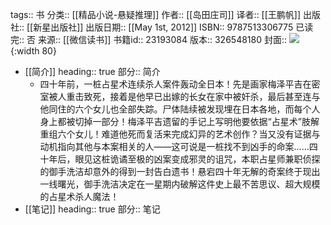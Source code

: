 tags:: 书
分类:: [[精品小说-悬疑推理]]
作者:: [[岛田庄司]]
译者:: [[王鹏帆]]
出版社:: [[新星出版社]]
出版日期:: [[May 1st, 2012]]
ISBN:: 9787513306775
已读完:: 否
来源:: [[微信读书]]
书籍id:: 23193084
版本:: 326548180
封面:: ![](https://wfqqreader-1252317822.image.myqcloud.com/cover/84/23193084/s_23193084.jpg){:width 80}

- [[简介]]
  heading:: true
  部分:: 简介
	- 四十年前，一桩占星术连续杀人案件轰动全日本！先是画家梅泽平吉在密室被人重击致死，接着是他早已出嫁的长女在家中被奸杀，最后甚至连与他同住的六个女儿也全部失踪。尸体陆续被发现埋在日本各地，而每个人身上都被切掉一部分！梅泽平吉遗留的手记上写明他要依据“占星术”肢解重组六个女儿！难道他死而复活来完成幻异的艺术创作？当又没有证据与动机指向其他与本案相关的人——这可说是一桩找不到凶手的命案……四十年后，眼见这桩诡谲至极的凶案变成邪灵的诅咒，本职占星师兼职侦探的御手洗洁却意外的得到一封告白遗书！悬宕四十年无解的奇案终于现出一线曙光，御手洗洁决定在一星期内破解这件史上最不苦思议、超大规模的占星术杀人魔法！
- [[笔记]]
  heading:: true
  部分:: 笔记